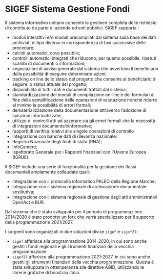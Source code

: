 # SIGEF Sistema Gestione Fondi
Il sistema informativo unitario consente la gestioen completa delle richieste di contributo da parte di aziende ed enti pubblici.
SIGEF supporta :

- moduli interattivi e/o moduli precompilati dal sistema sulla base dei dati archiviati di tipo diverso in corrispondenza di fasi successive delle procedure;
- calcoli automatici, dove possibile;
- controlli automatici integrati che riducono, per quanto possibile, ripetuti scambi di documenti o informazioni;
- segnalazioni di avviso generate dal sistema che avvertono il beneficiario della possibilità di eseguire determinate azioni;
- tracking on line dello status del progetto che consente al beneficiario di seguire lo status attuale del progetto;
- disponibilità di tutti i dati e documenti trattati dal sistema;
- standardizzazione dei moduli di compilazione on-line e dei formulari al fine della semplificazione delle operazioni di valutazione nonché ridurre al minimo la possibilità di errori formali;
- dematerializzazione della documentazione attraverso l’adozione di soluzioni informatizzate;
- utilizzo di controlli atti ad azzerare sia gli errori formali che la necessità di integrazioni documentali/informative;
- rapporti di verifica relativi alle singole operazioni di controllo
- integrazione con banche dati di rilevanza nazionale:
- Registro Nazionale degli Aiuti di stato (RNA);
- InfoCamere;
- Ispettorato Generale per i Rapporti finanziari con l'Unione Europea (IGRUE).

Il SIGEF include una serie di funzionalità per la gestione dei flussi documentali ampiamente collaudate quali:

- Integrazione con il protocollo informatico PALEO della Regione Marche;
- Integrazione con il sistema regionale di archiviazione documentale sostitutiva;
- Integrazione con il sistema regionale di gestione degli atti amministrativi OpenAct e BUR.

Dal sistema che è stato sviluppato per il periodo di programmazione 2014/2020 è stato prodotto un fork che verrà specializzato per il supporto della programmazione 2021/2027.


I sorgenti sono organizzati in due soluzioni divise `sigef` e `sigef27`:


* `sigef` afferisce alla programmazione 2014-2020, in cui sono anche gestiti i fondi regionali e gli strumenti finanziari della vecchia programmazione
* `sigef27` afferisce alla programmazione 2021-2027, in cui sono anche gestiti gli strumenti finanziari della vecchia programmazione. Questa è stata sviluppata in ottemperanza alle direttive AGID, utilizzando le librerie grafiche di boostrap italia.
